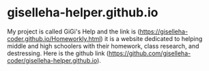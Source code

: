 # giselleha-helper.github.io
My project is called GiGi's Help and the link is (https://giselleha-coder.github.io/Homeworkly.html) it is a website dedicated to helping middle and high schoolers with their homework, class research, and destressing. Here is the github link (https://github.com/giselleha-coder/giselleha-helper.github.io).
